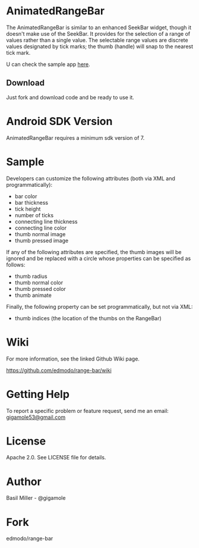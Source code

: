 AnimatedRangeBar
=======
The AnimatedRangeBar is similar to an enhanced SeekBar widget, though it doesn't make use of the SeekBar. It provides for the selection of a range of values rather than a single value. The selectable range values are discrete values designated by tick marks; the thumb (handle) will snap to the nearest tick mark.

[](https://lh5.googleusercontent.com/-ucRFjvgXX_g/VsbkzECFw8I/AAAAAAAACKk/lPcnT9UdajQ/w390-h539-no/arb.gif)

U can check the sample app [here](https://github.com/GIGAMOLE/AnimatedRangeBar/tree/master/RangeBarSample).

Download
------------
Just fork and download code and be ready to use it.

Android SDK Version
=========
AnimatedRangeBar requires a minimum sdk version of 7.

Sample
========
Developers can customize the following attributes (both via XML and programmatically):

- bar color
- bar thickness
- tick height
- number of ticks
- connecting line thickness
- connecting line color
- thumb normal image
- thumb pressed image

If any of the following attributes are specified, the thumb images will be ignored and be replaced with a circle whose properties can be specified as follows:

- thumb radius
- thumb normal color
- thumb pressed color
- thumb animate

Finally, the following property can be set programmatically, but not via XML:

- thumb indices (the location of the thumbs on the RangeBar)

Wiki
======
For more information, see the linked Github Wiki page.

https://github.com/edmodo/range-bar/wiki

Getting Help
======
To report a specific problem or feature request, send me an email: gigamole53@gmail.com

License
======
Apache 2.0. See LICENSE file for details.

Author
=======
Basil Miller - @gigamole

Fork
=======
edmodo/range-bar
